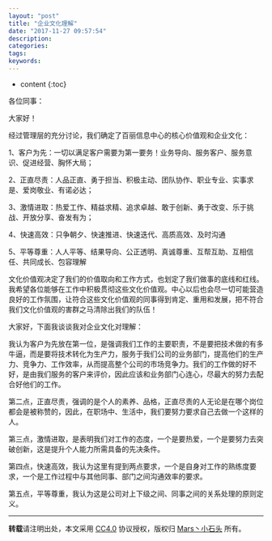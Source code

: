 ```yaml
---
layout: "post"
title: "企业文化理解"
date: "2017-11-27 09:57:54"
description: 
categories: 
tags: 
keywords: 
---
```


* content
{:toc}

各位同事：

   大家好！

   经过管理层的充分讨论，我们确定了百丽信息中心的核心价值观和企业文化：

1、客户为先：一切以满足客户需要为第一要务！业务导向、服务客户、服务意识、促进经营、胸怀大局；

2、正直尽责：人品正直、勇于担当、积极主动、团队协作、职业专业、实事求是、爱岗敬业、有诺必达；

3、激情进取：热爱工作、精益求精、追求卓越、敢于创新、勇于改变、乐于挑战、开放分享、奋发有为；

4、快速高效：只争朝夕、快速推进、快速迭代、高质高效、及时沟通

5、平等尊重：人人平等、结果导向、公正透明、真诚尊重、互帮互助、互相信任、共同成长、包容理解

文化价值观决定了我们的价值取向和工作方式，也划定了我们做事的底线和红线。我希望各位能够在工作中积极贯彻这些文化价值观。中心以后也会尽一切可能营造良好的工作氛围，让符合这些文化价值观的同事得到肯定、重用和发展，把不符合我们文化价值观的害群之马清除出我们的队伍！

大家好，下面我谈谈我对企业文化对理解：

我认为客户为先放在第一位，是强调我们工作的主要职责，不是要把技术做的有多牛逼，而是要将技术转化为生产力，服务于我们公司的业务部门，提高他们的生产力、竞争力、工作效率，从而提高整个公司的市场竞争力。我们的工作做的好不好，是由我们服务的客户来评价，因此应该和业务部门心连心，尽最大的努力去配合好他们的工作。

第二点，正直尽责，强调的是个人的素养、品格，正直尽责的人无论是在哪个岗位都会是被称赞的，因此，在职场中、生活中，我们要努力要求自己去做一个这样的人。

第三点，激情进取，是表明我们对工作的态度，一个是要热爱，一个是要努力去突破创新，这是提升个人能力所需具备的先决条件。

第四点，快速高效，我认为这里有提到两点要求，一个是自身对工作的熟练度要求，一个是工作过程中与其他同事、部门之间沟通效率的要求。

第五点，平等尊重，我认为这是公司对上下级之间、同事之间的关系处理的原则定义。

---

**转载**请注明出处，本文采用 [CC4.0](http://creativecommons.org/licenses/by-nc-nd/4.0/) 协议授权，版权归 [Mars丶小石头](https://www.zorin.xin) 所有。